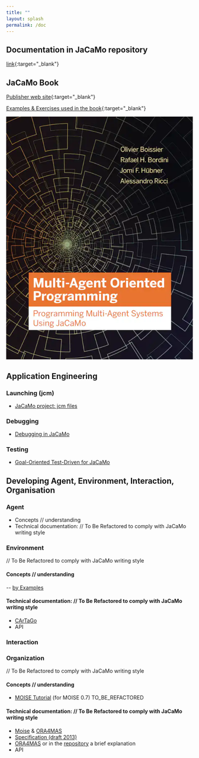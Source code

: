 ```yaml
---
title: ""
layout: splash
permalink: /doc
---
```


## Documentation in JaCaMo repository

[link](http://jacamo-lang.github.io/jacamo/){:target="_blank"}

## JaCaMo Book

  [Publisher web site](https://mitpress.mit.edu/books/multi-agent-oriented-programming){:target="_blank"}

  [Examples & Exercises used in the book](https://jacamo-lang.github.io/documentation/maop-book/readme.html){:target="_blank"}

  ![book cover](jacamo-book-cover.jpg)

## Application Engineering

### Launching (jcm)

- [JaCaMo project: jcm files](https://jacamo-lang.github.io/jacamo/jcm.html)

### Debugging

- [Debugging in JaCaMo](https://jacamo-lang.github.io/jacamo/debug.html)

### Testing

- [Goal-Oriented Test-Driven for JaCaMo](https://jacamo-lang.github.io/jacamo/tutorials/tdd/readme.html)

## Developing Agent, Environment, Interaction, Organisation

### Agent 

- Concepts  // understanding
- Technical documentation: // To Be Refactored to comply with JaCaMo writing style

### Environment  

// To Be Refactored to comply with JaCaMo writing style

#### Concepts  // understanding

-- [by Examples](https://cartago.sourceforge.net/?page_id=47)

#### Technical documentation: // To Be Refactored to comply with JaCaMo writing style

- [CArTaGo](http://cartago.sf.net/doc)
- API

### Interaction

### Organization

 // To Be Refactored to comply with JaCaMo writing style

#### Concepts  // understanding

- [MOISE Tutorial](https://github.com/moise-lang/moise/blob/master/doc/tutorial/tutorial.pdf) (for MOISE 0.7) TO_BE_REFACTORED 

#### Technical documentation: // To Be Refactored to comply with JaCaMo writing style

- [Moise](http://moise.sourceforge.net/doc) & [ORA4MAS](http://moise.sourceforge.net/doc/ora4mas)
- [Specification (draft 2013)](https://github.com/moise-lang/moise/blob/master/doc/specification/moise-spec.pdf)
- [ORA4MAS](https://moise.sourceforge.net/doc/ora4mas/) or in the [repository](https://github.com/moise-lang/moise/tree/master/doc/ora4mas) a brief explanation
- API

